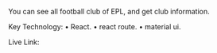 You can see all football club of EPL, and get club information.

Key Technology: • React. • react route. • material ui.

Live Link: